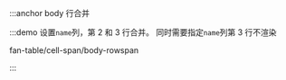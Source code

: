 :::anchor body 行合并

:::demo 设置`name`列，第 2 和 3 行合并。 同时需要指定`name`列第 3 行不渲染

fan-table/cell-span/body-rowspan

:::
